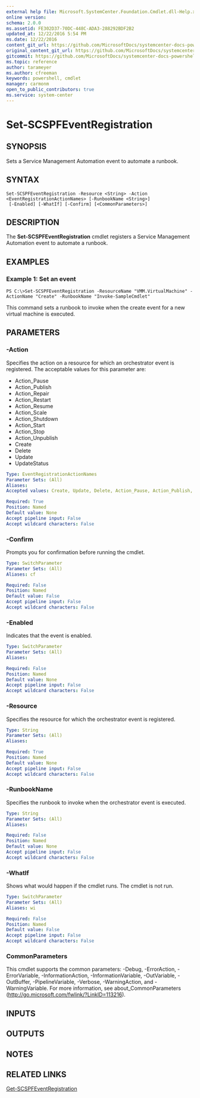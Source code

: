 ```yaml
---
external help file: Microsoft.SystemCenter.Foundation.Cmdlet.dll-Help.xml
online version: 
schema: 2.0.0
ms.assetid: FE302D37-70DC-448C-ADA3-288292BDF2B2
updated_at: 12/22/2016 5:54 PM
ms.date: 12/22/2016
content_git_url: https://github.com/MicrosoftDocs/systemcenter-docs-powershell/blob/live/systemcenter-cmdlets/SystemCenter2016/ServiceProviderFoundation/vlatest/Set-SCSPFEventRegistration.md
original_content_git_url: https://github.com/MicrosoftDocs/systemcenter-docs-powershell/blob/live/systemcenter-cmdlets/SystemCenter2016/ServiceProviderFoundation/vlatest/Set-SCSPFEventRegistration.md
gitcommit: https://github.com/MicrosoftDocs/systemcenter-docs-powershell/blob/17c3a51bd892aad46c731d9f381f0704b4815004/systemcenter-cmdlets/SystemCenter2016/ServiceProviderFoundation/vlatest/Set-SCSPFEventRegistration.md
ms.topic: reference
author: tarameyer
ms.author: cfreeman
keywords: powershell, cmdlet
manager: carmonm
open_to_public_contributors: true
ms.service: system-center
---
```


# Set-SCSPFEventRegistration

## SYNOPSIS
Sets a Service Management Automation event to automate a runbook.

## SYNTAX

```
Set-SCSPFEventRegistration -Resource <String> -Action <EventRegistrationActionNames> [-RunbookName <String>]
 [-Enabled] [-WhatIf] [-Confirm] [<CommonParameters>]
```

## DESCRIPTION
The **Set-SCSPFEventRegistration** cmdlet registers a Service Management Automation event to automate a runbook.

## EXAMPLES

### Example 1: Set an event
```
PS C:\>Set-SCSPFEventRegistration -ResourceName "VMM.VirtualMachine" -ActionName "Create" -RunbookName "Invoke-SampleCmdlet"
```

This command sets a runbook to invoke when the create event for a new virtual machine is executed.

## PARAMETERS

### -Action
Specifies the action on a resource for which an orchestrator event is registered.
The acceptable values for this parameter are:

- Action_Pause 
- Action_Publish 
- Action_Repair 
- Action_Restart
- Action_Resume
- Action_Scale
- Action_Shutdown
- Action_Start
- Action_Stop
- Action_Unpublish 
- Create
- Delete
- Update
- UpdateStatus

```yaml
Type: EventRegistrationActionNames
Parameter Sets: (All)
Aliases: 
Accepted values: Create, Update, Delete, Action_Pause, Action_Publish, Action_Repair, Action_Restart, Action_Resume, Action_Scale, Action_Shutdown, Action_Start, Action_Stop, Action_Unpublish, UpdateStatus

Required: True
Position: Named
Default value: None
Accept pipeline input: False
Accept wildcard characters: False
```

### -Confirm
Prompts you for confirmation before running the cmdlet.

```yaml
Type: SwitchParameter
Parameter Sets: (All)
Aliases: cf

Required: False
Position: Named
Default value: False
Accept pipeline input: False
Accept wildcard characters: False
```

### -Enabled
Indicates that the event is enabled.

```yaml
Type: SwitchParameter
Parameter Sets: (All)
Aliases: 

Required: False
Position: Named
Default value: None
Accept pipeline input: False
Accept wildcard characters: False
```

### -Resource
Specifies the resource for which the orchestrator event is registered.

```yaml
Type: String
Parameter Sets: (All)
Aliases: 

Required: True
Position: Named
Default value: None
Accept pipeline input: False
Accept wildcard characters: False
```

### -RunbookName
Specifies the runbook to invoke when the orchestrator event is executed.

```yaml
Type: String
Parameter Sets: (All)
Aliases: 

Required: False
Position: Named
Default value: None
Accept pipeline input: False
Accept wildcard characters: False
```

### -WhatIf
Shows what would happen if the cmdlet runs.
The cmdlet is not run.

```yaml
Type: SwitchParameter
Parameter Sets: (All)
Aliases: wi

Required: False
Position: Named
Default value: False
Accept pipeline input: False
Accept wildcard characters: False
```

### CommonParameters
This cmdlet supports the common parameters: -Debug, -ErrorAction, -ErrorVariable, -InformationAction, -InformationVariable, -OutVariable, -OutBuffer, -PipelineVariable, -Verbose, -WarningAction, and -WarningVariable. For more information, see about_CommonParameters (http://go.microsoft.com/fwlink/?LinkID=113216).

## INPUTS

## OUTPUTS

## NOTES

## RELATED LINKS

[Get-SCSPFEventRegistration](xref:SystemCenter2016/ServiceProviderFoundation/vlatest/Get-SCSPFEventRegistration.md)

